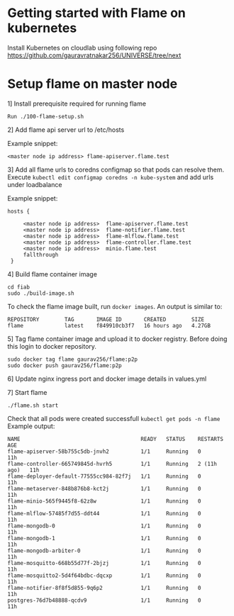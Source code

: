 # Getting started with Flame on kubernetes 


Install Kubernetes on cloudlab using following repo https://github.com/gauravratnakar256/UNIVERSE/tree/next



# Setup flame on master node

1] Install prerequisite required for running flame 

```
Run ./100-flame-setup.sh
```


2] Add flame api server url to /etc/hosts 

Example snippet:
```
<master node ip address> flame-apiserver.flame.test
```


3] Add all flame urls to coredns configmap so that pods can resolve them. Execute `kubectl edit configmap coredns -n kube-system` and add urls under loadbalance

Example snippet:
```
hosts {
	 
	 <master node ip address>  flame-apiserver.flame.test
	 <master node ip address>  flame-notifier.flame.test
	 <master node ip address>  flame-mlflow.flame.test
	 <master node ip address>  flame-controller.flame.test
	 <master node ip address>  minio.flame.test
	 fallthrough
 }
```



4] Build flame container image

```
cd fiab
sudo ./build-image.sh
```

To check the flame image built, run `docker images`. An output is similar to:

```
REPOSITORY        TAG       IMAGE ID       CREATED        SIZE
flame             latest    f849910cb3f7   16 hours ago   4.27GB
```



5] Tag flame container image and upload it to docker registry. Before doing this login to docker repository.

```
sudo docker tag flame gaurav256/flame:p2p
sudo docker push gaurav256/flame:p2p
```



6] Update nginx ingress port and docker image details in values.yml



7] Start flame

```
./flame.sh start
```

Check that all pods were created successfull `kubectl get pods -n flame`
Example output:

```
NAME                                      READY   STATUS    RESTARTS      AGE
flame-apiserver-58b755c5db-jnvh2          1/1     Running   0             11h
flame-controller-665749845d-hvrh5         1/1     Running   2 (11h ago)   11h
flame-deployer-default-77555cc984-82f7j   1/1     Running   0             11h
flame-metaserver-848b876b8-kct2j          1/1     Running   0             11h
flame-minio-565f9445f8-62z8w              1/1     Running   0             11h
flame-mlflow-57485f7d55-ddt44             1/1     Running   0             11h
flame-mongodb-0                           1/1     Running   0             11h
flame-mongodb-1                           1/1     Running   0             11h
flame-mongodb-arbiter-0                   1/1     Running   0             11h
flame-mosquitto-668b55d77f-2bjzj          1/1     Running   0             11h
flame-mosquitto2-5d4f64bdbc-dqcxp         1/1     Running   0             11h
flame-notifier-8f8f5d855-9q6p2            1/1     Running   0             11h
postgres-76d7b48888-qcdv9                 1/1     Running   0             11h
```


